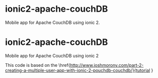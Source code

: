 # ionic2-apache-couchDB
Mobile app for Apache CouchDB using ionic 2. 
# ionic2-apache-couchDB
Mobile app for Apache CouchDB using ionic 2

This code is based on the \href{http://www.joshmorony.com/part-2-creating-a-multiple-user-app-with-ionic-2-pouchdb-couchdb/}{tutorial
}
